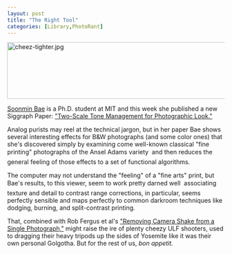 ```yaml
---
layout: post
title: "The Right Tool"
categories: [Library,PhotoRant]
---
```

<img alt="cheez-tighter.jpg" src="http://www.botzilla.com/blog/pix2006/cheez-tighter.jpg" width="807" height="131" border="0"  title="cheese slicer, Neopan 1600 waaay over-developed in Rodinal"  />

<a href="http://people.csail.mit.edu/soonmin/CV/CV.pdf">Soonmin Bae</a> is a Ph.D. student at MIT and this week she published a new Siggraph Paper: <a href="http://people.csail.mit.edu/soonmin/photolook/">"Two-Scale Tone Management for Photographic Look."</a>

Analog purists may reel at the technical jargon, but in her paper Bae shows several interesting effects for B&W photographs (and some color ones) that she's discovered simply by examining come well-known classical "fine printing" photographs of the Ansel Adams variety &#151; and then reduces the general feeling of those effects to a set of functional algorithms.

The computer may not understand the "feeling" of a "fine arts" print, but Bae's results, to this viewer, seem to work pretty darned well &#151; associating texture and detail to contrast range corrections, in particular, seems perfectly sensible and maps perfectly to common darkroom techniques like dodging, burning, and split-contrast printing.

That, combined with Rob Fergus et al's <a href="http://people.csail.mit.edu/fergus/">"Removing Camera Shake from a Single Photograph,"</a> might raise the ire of plenty cheezy ULF shooters, used to dragging their heavy tripods up the sides of Yosemite like it was their own personal Golgotha. But for the rest of us, <i>bon appetit.</i>

<!--more-->


